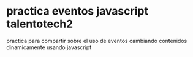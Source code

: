 # practica eventos javascript talentotech2
 practica para compartir sobre el uso de eventos cambiando contenidos dinamicamente usando javascript
